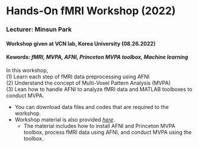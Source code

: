 # Hands-On fMRI Workshop (2022)
### Lecturer: Minsun Park
#### Workshop given at VCN lab, Korea University (08.26.2022)  
#### Kewords: _fMRI, MVPA, AFNI, Princeton MVPA toolbox, Machine learning_
  
  
  
In this workshop,  
(1) Learn each step of fMRI data preprocessing using AFNI  
(2) Understand the concept of Multi-Voxel Pattern Analysis (MVPA)  
(3) Lean how to handle AFNI to analyze fMRI data and MATLAB toolboxes to conduct MVPA.  

* You can download data files and codes that are required to the workshop.  
* Workshop material is also provided [*here*](https://rhinestone-quail-d35.notion.site/Hands-on-fMRI-Analysis-76f5249ef5074d4daa3eb76ccbb6eff4).  
  * The material includes how to install AFNI and Princeton MVPA toolbox, process fMRI data using AFNI,
and conduct MVPA using the toolbox.  

